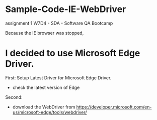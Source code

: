 # Sample-Code-IE-WebDriver
assignment 1 W7D4 - SDA - Software QA Bootcamp

Because the IE browser was stopped,
# I decided to use Microsoft Edge Driver.

First:
Setup Latest Driver for Microsoft Edge Driver.
- check the latest version of Edge

Second:
- download the WebDriver from https://developer.microsoft.com/en-us/microsoft-edge/tools/webdriver/
